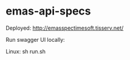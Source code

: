 # emas-api-specs

Deployed: http://emasspectimesoft.tisserv.net/

Run swagger UI locally:

Linux:
sh run.sh

